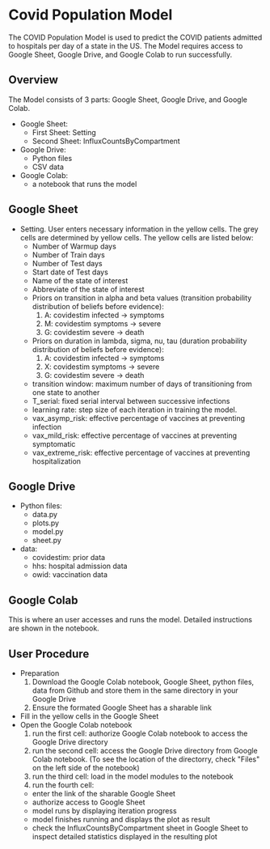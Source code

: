 # Covid Population Model
The COVID Population Model is used to predict the COVID patients admitted to hospitals per day of a state in the US. The Model requires access to Google Sheet, Google Drive, and Google Colab to run successfully.

## Overview
The Model consists of 3 parts: Google Sheet, Google Drive, and Google Colab.
- Google Sheet:
  - First Sheet: Setting 
  - Second Sheet: InfluxCountsByCompartment
- Google Drive:
  - Python files
  - CSV data
- Google Colab:
  - a notebook that runs the model

## Google Sheet
- Setting. User enters necessary information in the yellow cells. The grey cells are determined by yellow cells. The yellow cells are listed below:
  - Number of Warmup days
  - Number of Train days
  - Number of Test days
  - Start date of Test days
  - Name of the state of interest
  - Abbreviate of the state of interest
  - Priors on transition in alpha and beta values (transition probability distribution of beliefs before evidence):
    1. A: covidestim infected -> symptoms
    2. M: covidestim symptoms -> severe
    3. G: covidestim severe -> death
  - Priors on duration in lambda, sigma, nu, tau (duration probability distribution of beliefs before evidence):
    1. A: covidestim infected -> symptoms
    2. X: covidestim symptoms -> severe
    3. G: covidestim severe -> death
  - transition window: maximum number of days of transitioning from one state to another
  - T_serial: fixed serial interval between successive infections
  - learning rate: step size of each iteration in training the model.
  - vax_asymp_risk: effective percentage of vaccines at preventing infection
  - vax_mild_risk: effective percentage of vaccines at preventing symptomatic
  - vax_extreme_risk: effective percentage of vaccines at preventing hospitalization


## Google Drive
- Python files:
  - data.py
  - plots.py
  - model.py
  - sheet.py
- data:
  - covidestim: prior data
  - hhs: hospital admission data
  - owid: vaccination data

## Google Colab
This is where an user accesses and runs the model. Detailed instructions are shown in the notebook. 

## User Procedure
- Preparation
  1. Download the Google Colab notebook, Google Sheet, python files, data from Github and store them in the same directory in your Google Drive
  2. Ensure the formated Google Sheet has a sharable link
- Fill in the yellow cells in the Google Sheet
- Open the Google Colab notebook
  1. run the first cell: authorize Google Colab notebook to access the Google Drive directory
  2. run the second cell: access the Google Drive directory from Google Colab notebook. (To see the location of the directorry, check "Files" on the left side of the notebook)
  3. run the third cell: load in the model modules to the notebook
  4. run the fourth cell: 
    - enter the link of the sharable Google Sheet
    - authorize access to Google Sheet
    - model runs by displaying iteration progress
    - model finishes running and displays the plot as result
    - check the InfluxCountsByCompartment sheet in Google Sheet to inspect detailed statistics displayed in the resulting plot
  
